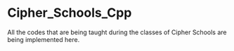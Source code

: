 # Cipher_Schools_Cpp 
All the codes that are being taught during the classes of Cipher Schools are being implemented here.

